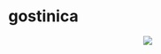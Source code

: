# gostinica
<p align="center"><img src="https://media.tenor.com/VWajfOAwfqUAAAAj/anime-anime-girl-dance.gif"></p>
